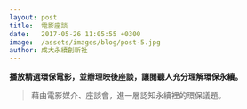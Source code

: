 ```yaml
---
layout: post
title:  電影座談
date:   2017-05-26 11:05:55 +0300
image:  /assets/images/blog/post-5.jpg
author: 成大永續創新社
---
```


**播放精選環保電影，並辦理映後座談，讓閱聽人充分理解環保永續。**

> 藉由電影媒介、座談會，進一層認知永續裡的環保議題。